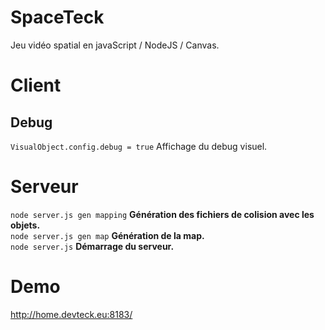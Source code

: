 # SpaceTeck
Jeu vidéo spatial en javaScript / NodeJS / Canvas.

# Client

<h2>Debug</h2>
<code>VisualObject.config.debug = true</code> Affichage du debug visuel.

# Serveur
<code>node server.js gen mapping</code> <b>Génération des fichiers de colision avec les objets.</b><br />
<code>node server.js gen map</code> <b>Génération de la map.</b><br />
<code>node server.js</code> <b>Démarrage du serveur.</b>

# Demo
http://home.devteck.eu:8183/
